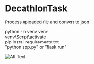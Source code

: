 # DecathlonTask
Process uploaded file and convert to json

python -m venv venv<br>
venv\Script\activate<br>
pip install requirements.txt<br>
"python app.py" or "flask run"<br>

![Alt Text](https://media0.giphy.com/media/nLPB4jE70aFyhfEFva/giphy.gif?cid=790b7611abb6cd96ff87becb9531c3652734efbebbdf81e2&rid=giphy.gif&ct=g)
